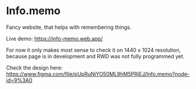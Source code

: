 # Info.memo

Fancy website, that helps with remembering things.

Live demo: https://info-memo.web.app/

For now it only makes most sense to check it on 1440 x 1024 resolution, because page is in development and RWD was not fully programmed yet.

Check the design here: https://www.figma.com/file/pUpRuNjYO50ML9hM5PRjEJ/Info.memo?node-id=9%3A0
